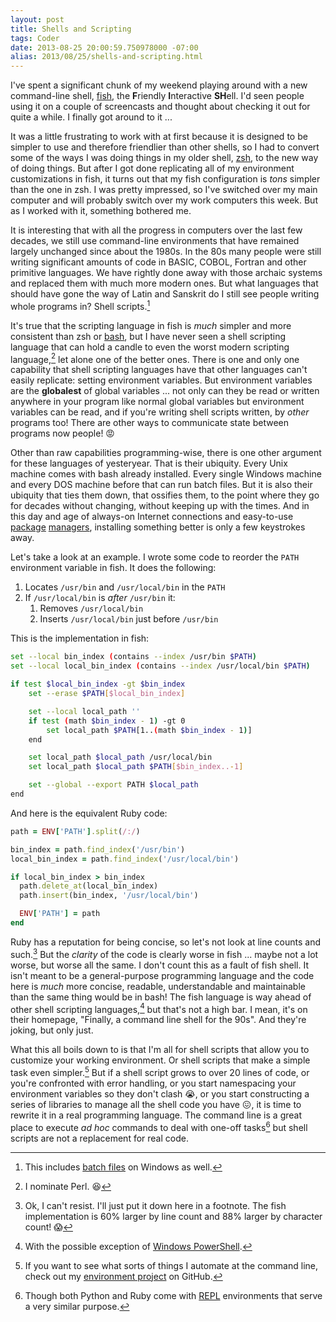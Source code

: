 ```yaml
---
layout: post
title: Shells and Scripting
tags: Coder
date: 2013-08-25 20:00:59.750978000 -07:00
alias: 2013/08/25/shells-and-scripting.html
---
```


I've spent a significant chunk of my weekend playing around with a new command-line shell, [fish][fish], the **F**riendly **I**nteractive **SH**ell. I'd seen people using it on a couple of screencasts and thought about checking it out for quite a while. I finally got around to it ...

It was a little frustrating to work with at first because it is designed to be simpler to use and therefore friendlier than other shells, so I had to convert some of the ways I was doing things in my older shell, [zsh][zsh], to the new way of doing things. But after I got done replicating all of my environment customizations in fish, it turns out that my fish configuration is *tons* simpler than the one in zsh. I was pretty impressed, so I've switched over my main computer and will probably switch over my work computers this week. But as I worked with it, something bothered me.

It is interesting that with all the progress in computers over the last few decades, we still use command-line environments that have remained largely unchanged since about the 1980s. In the 80s many people were still writing significant amounts of code in BASIC, COBOL, Fortran and other primitive languages. We have rightly done away with those archaic systems and replaced them with much more modern ones. But what languages that should have gone the way of Latin and Sanskrit do I still see people writing whole programs in? Shell scripts.[^1]

It's true that the scripting language in fish is *much* simpler and more consistent than zsh or [bash][bash], but I have never seen a shell scripting language that can hold a candle to even the worst modern scripting language,[^2] let alone one of the better ones. There is one and only one capability that shell scripting languages have that other languages can't easily replicate: setting environment variables. But environment variables are the **globalest** of global variables ... not only can they be read or written anywhere in your program like normal global variables but environment variables can be read, and if you're writing shell scripts written, by *other* programs too! There are other ways to communicate state between programs now people! :rage:

Other than raw capabilities programming-wise, there is one other argument for these languages of yesteryear. That is their ubiquity. Every Unix machine comes with bash already installed. Every single Windows machine and every DOS machine before that can run batch files. But it is also their ubiquity that ties them down, that ossifies them, to the point where they go for decades without changing, without keeping up with the times. And in this day and age of always-on Internet connections and easy-to-use [package][brew] [managers][apt-get], installing something better is only a few keystrokes away.

Let's take a look at an example. I wrote some code to reorder the `PATH` environment variable in fish. It does the following:

1. Locates `/usr/bin` and `/usr/local/bin` in the `PATH`
1. If `/usr/local/bin` is *after* `/usr/bin` it:
    1. Removes `/usr/local/bin`
    1. Inserts `/usr/local/bin` just before `/usr/bin`

This is the implementation in fish:

```bash
set --local bin_index (contains --index /usr/bin $PATH)
set --local local_bin_index (contains --index /usr/local/bin $PATH)

if test $local_bin_index -gt $bin_index
    set --erase $PATH[$local_bin_index]

    set --local local_path ''
    if test (math $bin_index - 1) -gt 0
        set local_path $PATH[1..(math $bin_index - 1)]
    end

    set local_path $local_path /usr/local/bin
    set local_path $local_path $PATH[$bin_index..-1]

    set --global --export PATH $local_path
end
```

And here is the equivalent Ruby code:

```ruby
path = ENV['PATH'].split(/:/)

bin_index = path.find_index('/usr/bin')
local_bin_index = path.find_index('/usr/local/bin')

if local_bin_index > bin_index
  path.delete_at(local_bin_index)
  path.insert(bin_index, '/usr/local/bin')

  ENV['PATH'] = path
end
```

Ruby has a reputation for being concise, so let's not look at line counts and such.[^3] But the *clarity* of the code is clearly worse in fish ... maybe not a lot worse, but worse all the same. I don't count this as a fault of fish shell. It isn't meant to be a general-purpose programming language and the code here is *much* more concise, readable, understandable and maintainable than the same thing would be in bash! The fish language is way ahead of other shell scripting languages,[^4] but that's not a high bar. I mean, it's on their homepage, "Finally, a command line shell for the 90s". And they're joking, but only just.

What this all boils down to is that I'm all for shell scripts that allow you to customize your working environment. Or shell scripts that make a simple task even simpler.[^5] But if a shell script grows to over 20 lines of code, or you're confronted with error handling, or you start namespacing your environment variables so they don't clash :sob:, or you start constructing a series of libraries to manage all the shell code you have :confounded:, it is time to rewrite it in a real programming language. The command line is a great place to execute *ad hoc* commands to deal with one-off tasks[^6] but shell scripts are not a replacement for real code.

[^1]: This includes [batch files][batch] on Windows as well.
[^2]: I nominate Perl. :laughing:
[^3]: Ok, I can't resist. I'll just put it down here in a footnote. The fish implementation is 60% larger by line count and 88% larger by character count! :scream:
[^4]: With the possible exception of [Windows PowerShell][powershell].
[^5]: If you want to see what sorts of things I automate at the command line, check out my [environment project][environment] on GitHub.
[^6]: Though both Python and Ruby come with [REPL][repl] environments that serve a very similar purpose.

[apt-get]: http://en.wikipedia.org/wiki/Advanced_Packaging_Tool
[bash]: http://www.gnu.org/software/bash/
[batch]: http://en.wikipedia.org/wiki/Batch_files
[brew]: http://brew.sh
[environment]: https://github.com/lee-dohm/environment
[fish]: http://www.fishshell.com
[powershell]: http://technet.microsoft.com/en-us/scriptcenter/powershell.aspx
[repl]: http://en.wikipedia.org/wiki/REPL
[zsh]: http://www.zsh.org/
